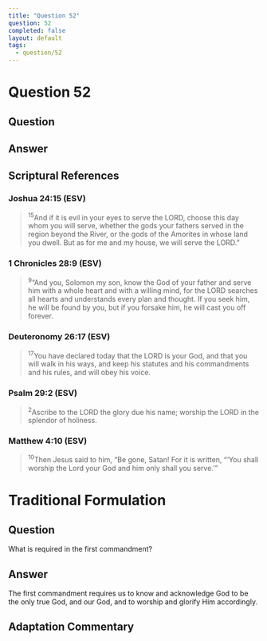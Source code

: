```yaml
---
title: "Question 52"
question: 52
completed: false
layout: default
tags:
  - question/52
---
```

# Question 52

## Question


## Answer


## Scriptural References
### Joshua 24:15 (ESV)
> <sup>15</sup>And if it is evil in your eyes to serve the LORD, choose this day whom you will serve, whether the gods your fathers served in the region beyond the River, or the gods of the Amorites in whose land you dwell. But as for me and my house, we will serve the LORD.”

### 1 Chronicles 28:9 (ESV)
> <sup>9</sup>“And you, Solomon my son, know the God of your father and serve him with a whole heart and with a willing mind, for the LORD searches all hearts and understands every plan and thought. If you seek him, he will be found by you, but if you forsake him, he will cast you off forever.

### Deuteronomy 26:17 (ESV)
> <sup>17</sup>You have declared today that the LORD is your God, and that you will walk in his ways, and keep his statutes and his commandments and his rules, and will obey his voice.

### Psalm 29:2 (ESV)
> <sup>2</sup>Ascribe to the LORD the glory due his name; worship the LORD in the splendor of holiness.

### Matthew 4:10 (ESV)
> <sup>10</sup>Then Jesus said to him, “Be gone, Satan! For it is written, “‘You shall worship the Lord your God and him only shall you serve.’”

# Traditional Formulation
## Question
What is required in the first commandment?

## Answer
The first commandment requires us to know and acknowledge God to be the only true God, and our God, and to worship and glorify Him accordingly.

## Adaptation Commentary

